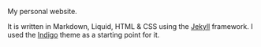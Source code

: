 My personal website.

It is written in Markdown, Liquid, HTML & CSS using the [Jekyll](https://jekyllrb.com/) framework. I used the [Indigo](https://github.com/sergiokopplin/indigo) theme as a starting point for it.
